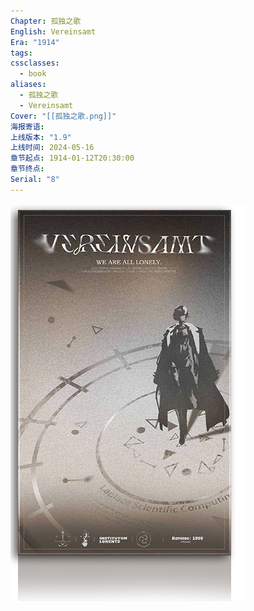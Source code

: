 ```yaml
---
Chapter: 孤独之歌
English: Vereinsamt
Era: "1914"
tags: 
cssclasses:
  - book
aliases:
  - 孤独之歌
  - Vereinsamt
Cover: "[[孤独之歌.png]]"
海报寄语: 
上线版本: "1.9"
上线时间: 2024-05-16
章节起点: 1914-01-12T20:30:00
章节终点: 
Serial: "8"
---
```

![cover](assets/第七章%20孤独之歌.assets/孤独之歌.png)